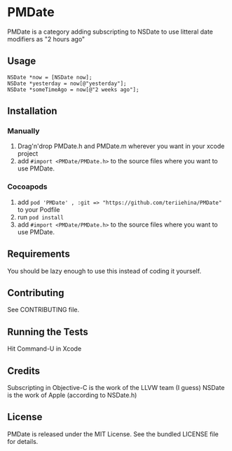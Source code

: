 PMDate
======

PMDate is a category adding subscripting to NSDate to use litteral date modifiers as "2 hours ago"

## Usage

    NSDate *now = [NSDate now];
    NSDate *yesterday = now[@"yesterday"];
    NSDate *someTimeAgo = now[@"2 weeks ago"];

## Installation

### Manually

  1. Drag'n'drop PMDate.h and PMDate.m wherever you want in your xcode project
  2. add `#import <PMDate/PMDate.h>` to the source files where you want to use PMDate.

### Cocoapods

  1. add `pod 'PMDate' , :git => "https://github.com/teriiehina/PMDate"` to your Podfile
  2. run `pod install`
  3. add `#import <PMDate/PMDate.h>` to the source files where you want to use PMDate.

## Requirements

You should be lazy enough to use this instead of coding it yourself.

## Contributing

See CONTRIBUTING file.

## Running the Tests

Hit Command-U in Xcode

## Credits

Subscripting in Objective-C is the work of the LLVW team (I guess)
NSDate is the work of Apple (according to NSDate.h)

## License

PMDate is released under the MIT License. 
See the bundled LICENSE file for details.